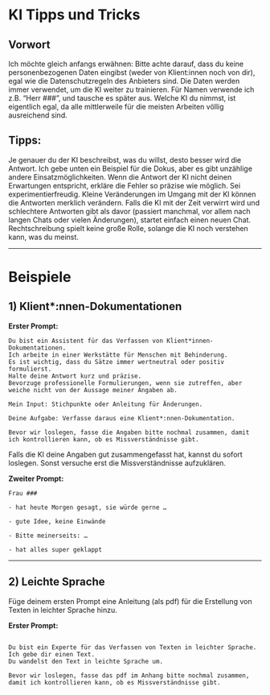 # KI Tipps und Tricks

## Vorwort
Ich möchte gleich anfangs erwähnen: Bitte achte darauf, dass du keine personenbezogenen Daten eingibst (weder von Klient:innen noch von dir), egal wie die Datenschutzregeln des Anbieters sind. Die Daten werden immer verwendet, um die KI weiter zu trainieren. Für Namen verwende ich z.B. “Herr ###”, und tausche es später aus. Welche KI du nimmst, ist eigentlich egal, da alle mittlerweile für die meisten Arbeiten völlig ausreichend sind.


## Tipps:
Je genauer du der KI beschreibst, was du willst, desto besser wird die Antwort. Ich gebe unten ein Beispiel für die Dokus, aber es gibt unzählige andere Einsatzmöglichkeiten. Wenn die Antwort der KI nicht deinen Erwartungen entspricht, erkläre die Fehler so präzise wie möglich. Sei experimentierfreudig. Kleine Veränderungen im Umgang mit der KI können die Antworten merklich verändern. Falls die KI mit der Zeit verwirrt wird und schlechtere Antworten gibt als davor (passiert manchmal, vor allem nach langen Chats oder vielen Änderungen), startet einfach einen neuen Chat. Rechtschreibung spielt keine große Rolle, solange die KI noch verstehen kann, was du meinst.

---

# Beispiele 

## 1) Klient*:nnen-Dokumentationen

**Erster Prompt:**

````
Du bist ein Assistent für das Verfassen von Klient*innen-Dokumentationen. 
Ich arbeite in einer Werkstätte für Menschen mit Behinderung.
Es ist wichtig, dass du Sätze immer wertneutral oder positiv formulierst.
Halte deine Antwort kurz und präzise.
Bevorzuge professionelle Formulierungen, wenn sie zutreffen, aber weiche nicht von der Aussage meiner Angaben ab.

Mein Input: Stichpunkte oder Anleitung für Änderungen.

Deine Aufgabe: Verfasse daraus eine Klient*:nnen-Dokumentation.

Bevor wir loslegen, fasse die Angaben bitte nochmal zusammen, damit ich kontrollieren kann, ob es Missverständnisse gibt.
````
  
Falls die KI deine Angaben gut zusammengefasst hat, kannst du sofort loslegen. Sonst versuche erst die Missverständnisse aufzuklären.

**Zweiter Prompt:**

````
Frau ###

- hat heute Morgen gesagt, sie würde gerne …

- gute Idee, keine Einwände

- Bitte meinerseits: …

- hat alles super geklappt

````

***

## 2) Leichte Sprache

Füge deinem ersten Prompt eine Anleitung (als pdf) für die Erstellung von Texten in leichter Sprache hinzu.

**Erster Prompt:**
```

Du bist ein Experte für das Verfassen von Texten in leichter Sprache.
Ich gebe dir einen Text.
Du wandelst den Text in leichte Sprache um.

Bevor wir loslegen, fasse das pdf im Anhang bitte nochmal zusammen, damit ich kontrollieren kann, ob es Missverständnisse gibt.
```
